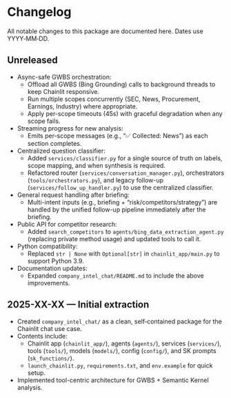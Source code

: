 # Changelog

All notable changes to this package are documented here. Dates use YYYY‑MM‑DD.

## Unreleased

- Async-safe GWBS orchestration:
  - Offload all GWBS (Bing Grounding) calls to background threads to keep Chainlit responsive.
  - Run multiple scopes concurrently (SEC, News, Procurement, Earnings, Industry) where appropriate.
  - Apply per-scope timeouts (45s) with graceful degradation when any scope fails.
- Streaming progress for new analysis:
  - Emits per-scope messages (e.g., “✅ Collected: News”) as each section completes.
- Centralized question classifier:
  - Added `services/classifier.py` for a single source of truth on labels, scope mapping, and when synthesis is required.
  - Refactored router (`services/conversation_manager.py`), orchestrators (`tools/orchestrators.py`), and legacy follow-up (`services/follow_up_handler.py`) to use the centralized classifier.
- General request handling after briefing:
  - Multi-intent inputs (e.g., briefing + “risk/competitors/strategy”) are handled by the unified follow-up pipeline immediately after the briefing.
- Public API for competitor research:
  - Added `search_competitors` to `agents/bing_data_extraction_agent.py` (replacing private method usage) and updated tools to call it.
- Python compatibility:
  - Replaced `str | None` with `Optional[str]` in `chainlit_app/main.py` to support Python 3.9.
- Documentation updates:
  - Expanded `company_intel_chat/README.md` to include the above improvements.

## 2025-XX-XX — Initial extraction

- Created `company_intel_chat/` as a clean, self‑contained package for the Chainlit chat use case.
- Contents include:
  - Chainlit app (`chainlit_app/`), agents (`agents/`), services (`services/`), tools (`tools/`), models (`models/`), config (`config/`), and SK prompts (`sk_functions/`).
  - `launch_chainlit.py`, `requirements.txt`, and `env.example` for quick setup.
- Implemented tool-centric architecture for GWBS + Semantic Kernel analysis.
